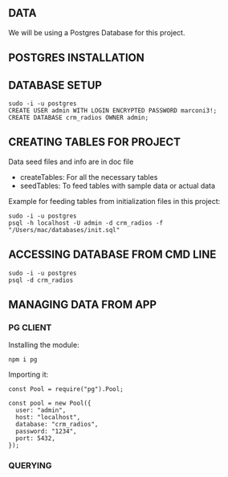 


## DATA
We will be using a Postgres Database for this project.
## POSTGRES INSTALLATION

## DATABASE SETUP
```
sudo -i -u postgres
CREATE USER admin WITH LOGIN ENCRYPTED PASSWORD marconi3!;
CREATE DATABASE crm_radios OWNER admin;
```

## CREATING TABLES FOR PROJECT
Data seed files and info are in doc file
* createTables: For all the necessary tables
* seedTables: To feed tables with sample data or actual data

Example for feeding tables from initialization files in this project:
```
sudo -i -u postgres
psql -h localhost -U admin -d crm_radios -f "/Users/mac/databases/init.sql"
```


## ACCESSING DATABASE FROM CMD LINE
```
sudo -i -u postgres
psql -d crm_radios
```

## MANAGING DATA FROM APP
### PG CLIENT
Installing the module:
```
npm i pg
```

Importing it:
```
const Pool = require("pg").Pool;

const pool = new Pool({
  user: "admin",
  host: "localhost",
  database: "crm_radios",
  password: "1234",
  port: 5432,
});
```


### QUERYING


